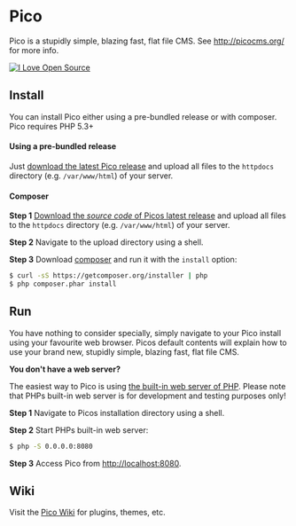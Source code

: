 Pico
====

Pico is a stupidly simple, blazing fast, flat file CMS. See http://picocms.org/ for more info.

<!--flippa verify-->
[![I Love Open Source](http://www.iloveopensource.io/images/logo-lightbg.png)][iloveopensource]

Install
-------

You can install Pico either using a pre-bundled release or with composer. Pico requires PHP 5.3+

#### Using a pre-bundled release

Just [download the latest Pico release][LatestRelease] and upload all files to the `httpdocs` directory (e.g. `/var/www/html`) of your server.

#### Composer

**Step 1**
[Download the *source code* of Picos latest release][LatestRelease] and upload all files to the `httpdocs` directory (e.g. `/var/www/html`) of your server.

**Step 2**
Navigate to the upload directory using a shell.

**Step 3**
Download [composer][] and run it with the `install` option:
```bash
$ curl -sS https://getcomposer.org/installer | php
$ php composer.phar install
```

Run
---

You have nothing to consider specially, simply navigate to your Pico install using your favourite web browser. Picos default contents will explain how to use your brand new, stupidly simple, blazing fast, flat file CMS.

**You don't have a web server?**

The easiest way to Pico is using [the built-in web server of PHP][PHPServer]. Please note that PHPs built-in web server is for development and testing purposes only!

**Step 1**
Navigate to Picos installation directory using a shell.

**Step 2**
Start PHPs built-in web server:
```bash
$ php -S 0.0.0.0:8080
```

**Step 3**
Access Pico from <http://localhost:8080>.

Wiki
----

Visit the [Pico Wiki](https://github.com/picocms/Pico/wiki) for plugins, themes, etc.

[iloveopensource]: http://www.iloveopensource.io/projects/524c55dcca7964c617000756
[LatestRelease]: https://github.com/picocms/Pico/releases/latest
[composer]: https://getcomposer.org/
[PHPServer]: <http://php.net/manual/en/features.commandline.webserver.php>
